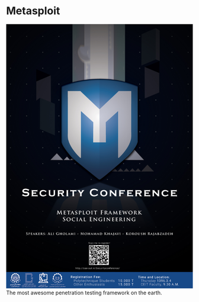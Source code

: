 # Metasploit
![alt tag](https://github.com/autsc/Social-Engineering/blob/master/Final.jpg)
The most awesome penetration testing framework on the earth.
